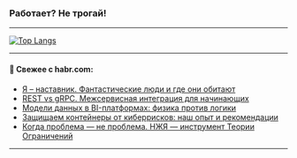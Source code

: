 ### Работает? Не трогай!

---
<!--
#### 🛠️ Technical stack:

![Java](https://img.shields.io/badge/Java-informational?logo=Oracle&style=flat&logoColor=white&color=FF4500)
![Kotlin](https://img.shields.io/badge/Kotlin-informational?logo=Kotlin&style=flat&logoColor=white&color=774D97)
![TS](https://img.shields.io/badge/TypeScript-informational?logo=typeScript&style=flat&logoColor=black&color=017acc)
![Python](https://img.shields.io/badge/Python-informational?logo=Python&style=flat&logoColor=black&color=ffdd54) <br>
![Spring](https://img.shields.io/badge/Spring-informational?logo=Spring&style=flat&logoColor=white&color=6DB33F) 
![SpringBoot](https://img.shields.io/badge/SpringBoot-informational?logo=SpringBoot&style=flat&logoColor=white&color=6DB33F)
![Nest](https://img.shields.io/badge/NestJS-informational?logo=NestJS&style=flat&logoColor=white&color=E0234E) 
![NodeJS](https://img.shields.io/badge/NodeJS-informational?logo=node.js&style=flat&logoColor=white&color=70A760)<br>
![PostgreSQL](https://img.shields.io/badge/PostgreSQL-informational?logo=PostgreSQL&style=flat&logoColor=white&color=DAA520)
![MongoDB](https://img.shields.io/badge/MongoDB-informational?logo=MongoDB&style=flat&logoColor=white&color=870000)
![Apache](https://img.shields.io/badge/Apache-informational?logo=apache&style=flat&logoColor=white&color=f74e28)

___ 
-->

<!--- #### 🛠️ : --->

[![Top Langs](https://github-readme-stats-82jvfl3w3-advtsettinggmailcoms-projects.vercel.app/api/top-langs/?username=zloylis&langs_count=10&hide_title=true&title_color=e6edf3&size_weight=0.5&count_weight=0.5&layout=compact&hide_progress=true&hide_border=true&theme=dracula)](https://github.com/zloylis)

<!---


####  :octocat:&nbsp;&nbsp; Статистика:

![GitHub stats](https://github-readme-stats-u2qms2cxw-advtsettinggmailcoms-projects.vercel.app/api?username=zloylis&show_icons=true&hide_border=true&theme=dracula&title_color=e6edf3&include_all_commits=true&count_private=true&hide_rank=false&hide_title=true&rank_icon=github)
-->
---

#### 💬 Свежее с habr.com:

<!-- BLOG-POST-LIST:START -->
- [Я – наставник. Фантастические люди и где они обитают](https://habr.com/ru/companies/sportmaster_lab/articles/859912/?utm_source=habrahabr&utm_medium=rss&utm_campaign=859912)
- [REST vs gRPC. Межсервисная интеграция для начинающих](https://habr.com/ru/companies/ozontech/articles/859936/?utm_source=habrahabr&utm_medium=rss&utm_campaign=859936)
- [Модели данных в BI-платформах: физика против логики](https://habr.com/ru/companies/axenix/articles/860094/?utm_source=habrahabr&utm_medium=rss&utm_campaign=860094)
- [Защищаем контейнеры от киберрисков: наш опыт и рекомендации](https://habr.com/ru/companies/cloud_ru/articles/859926/?utm_source=habrahabr&utm_medium=rss&utm_campaign=859926)
- [Когда проблема — не проблема. НЖЯ — инструмент Теории Ограничений](https://habr.com/ru/companies/oleg-bunin/articles/859734/?utm_source=habrahabr&utm_medium=rss&utm_campaign=859734)
<!-- BLOG-POST-LIST:END -->

---
